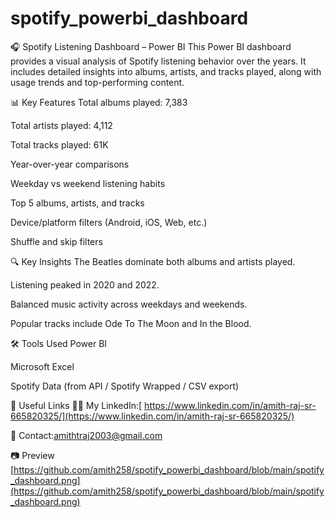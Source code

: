 # spotify_powerbi_dashboard
🎧 Spotify Listening Dashboard – Power BI
This Power BI dashboard provides a visual analysis of Spotify listening behavior over the years. It includes detailed insights into albums, artists, and tracks played, along with usage trends and top-performing content.

📊 Key Features
Total albums played: 7,383

Total artists played: 4,112

Total tracks played: 61K

Year-over-year comparisons

Weekday vs weekend listening habits

Top 5 albums, artists, and tracks

Device/platform filters (Android, iOS, Web, etc.)

Shuffle and skip filters

🔍 Key Insights
The Beatles dominate both albums and artists played.

Listening peaked in 2020 and 2022.

Balanced music activity across weekdays and weekends.

Popular tracks include Ode To The Moon and In the Blood.

🛠️ Tools Used
Power BI

Microsoft Excel

Spotify Data (from API / Spotify Wrapped / CSV export)

🔗 Useful Links
👨‍💼 My LinkedIn:[ https://www.linkedin.com/in/amith-raj-sr-665820325/](https://www.linkedin.com/in/amith-raj-sr-665820325/)

📧 Contact:[amithtraj2003@gmail.com](amithtraj2003@gmail.com)

📷 Preview
[https://github.com/amith258/spotify_powerbi_dashboard/blob/main/spotify_dashboard.png](https://github.com/amith258/spotify_powerbi_dashboard/blob/main/spotify_dashboard.png)

